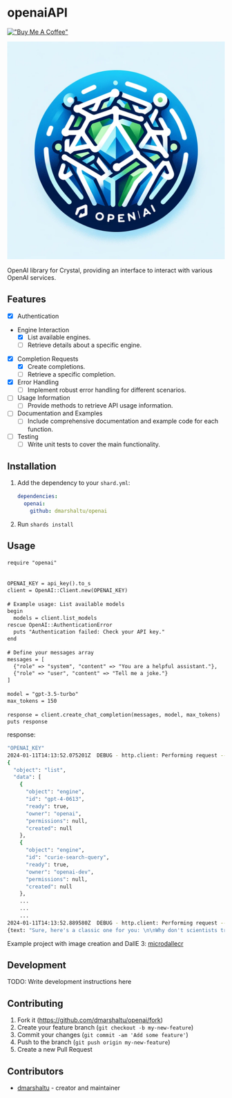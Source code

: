 # openaiAPI

[!["Buy Me A Coffee"](https://www.buymeacoffee.com/assets/img/custom_images/orange_img.png)](https://www.buymeacoffee.com/100kw)


![opanAI](./images/opanaiAPI.png)

OpenAI library for Crystal, providing an interface to interact with various OpenAI services.

## Features

- [x] Authentication
- Engine Interaction
  - [x] List available engines.
  - [ ] Retrieve details about a specific engine.
- [x] Completion Requests
  - [x] Create completions.
  - [ ] Retrieve a specific completion.
- [x] Error Handling
  - [ ] Implement robust error handling for different scenarios.
- [ ] Usage Information
  - [ ] Provide methods to retrieve API usage information.
- [ ] Documentation and Examples
  - [ ] Include comprehensive documentation and example code for each function.
- [ ] Testing
  - [ ] Write unit tests to cover the main functionality.

## Installation

1. Add the dependency to your `shard.yml`:

   ```yaml
   dependencies:
     openai:
       github: dmarshaltu/openai
   ```

2. Run `shards install`

## Usage

```crystal
require "openai"


OPENAI_KEY = api_key().to_s
client = OpenAI::Client.new(OPENAI_KEY)

# Example usage: List available models
begin
  models = client.list_models
rescue OpenAI::AuthenticationError
  puts "Authentication failed: Check your API key."
end

# Define your messages array
messages = [
  {"role" => "system", "content" => "You are a helpful assistant."},
  {"role" => "user", "content" => "Tell me a joke."}
]

model = "gpt-3.5-turbo"
max_tokens = 150

response = client.create_chat_completion(messages, model, max_tokens)
puts response

```

response:

```bash
"OPENAI_KEY"
2024-01-11T14:13:52.075201Z  DEBUG - http.client: Performing request -- method: "GET", host: "api.openai.com", port: 443, resource: "/v1/engines"
{
  "object": "list",
  "data": [
    {
      "object": "engine",
      "id": "gpt-4-0613",
      "ready": true,
      "owner": "openai",
      "permissions": null,
      "created": null
    },
    {
      "object": "engine",
      "id": "curie-search-query",
      "ready": true,
      "owner": "openai-dev",
      "permissions": null,
      "created": null
    },
    ...
    ...
    ...
2024-01-11T14:13:52.889580Z  DEBUG - http.client: Performing request -- method: "POST", host: "api.openai.com", port: 443, resource: "/v1/chat/completions"
{text: "Sure, here's a classic one for you: \n\nWhy don't scientists trust atoms? \n\nBecause they make up everything!", id: "chatcmpl-8fq6bn9amQ58M942YLnTDUtvS62TV"}

```

Example project with image creation and DallE 3:
[microdallecr](https://github.com/DmarshalTU/microdallecr.git)

## Development

TODO: Write development instructions here

## Contributing

1. Fork it (<https://github.com/dmarshaltu/openai/fork>)
2. Create your feature branch (`git checkout -b my-new-feature`)
3. Commit your changes (`git commit -am 'Add some feature'`)
4. Push to the branch (`git push origin my-new-feature`)
5. Create a new Pull Request

## Contributors

- [dmarshaltu](https://github.com/dmarshaltu) - creator and maintainer
